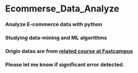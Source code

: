 # Ecommerse_Data_Analyze

### Analyze E-commerce data with python

### Studying data-mining and ML algorithms

### Origin datas are from [related course at Fastcampus](https://fastcampus.co.kr/data_online_ecommerce)

### Please let me know if significant error detected.